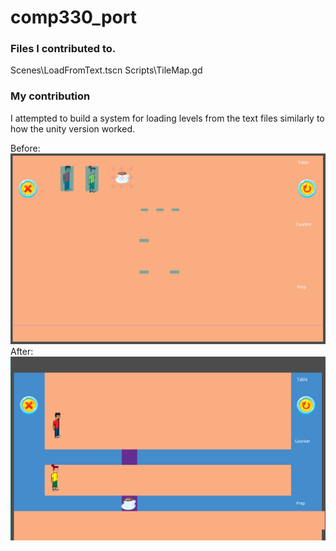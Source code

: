 # comp330_port
### Files I contributed to.
Scenes\LoadFromText.tscn
Scripts\TileMap.gd

### My contribution
I attempted to build a system for loading levels from the text files similarly to how the unity version worked.

Before:
![Documents/beforeLoad.png](Documents\beforeLoad.png)
After:
![Documents/AfterLoad.png](Documents\AfterLoad.png)